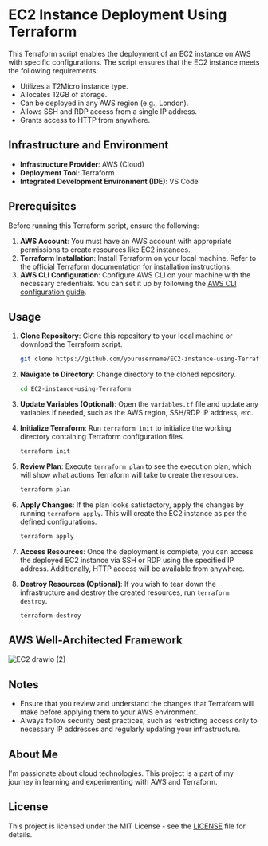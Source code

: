 # EC2 Instance Deployment Using Terraform

This Terraform script enables the deployment of an EC2 instance on AWS with specific configurations. The script ensures that the EC2 instance meets the following requirements:

- Utilizes a T2Micro instance type.
- Allocates 12GB of storage.
- Can be deployed in any AWS region (e.g., London).
- Allows SSH and RDP access from a single IP address.
- Grants access to HTTP from anywhere.

## Infrastructure and Environment

- **Infrastructure Provider**: AWS (Cloud)
- **Deployment Tool**: Terraform
- **Integrated Development Environment (IDE)**: VS Code

## Prerequisites

Before running this Terraform script, ensure the following:

1. **AWS Account**: You must have an AWS account with appropriate permissions to create resources like EC2 instances.
2. **Terraform Installation**: Install Terraform on your local machine. Refer to the [official Terraform documentation](https://learn.hashicorp.com/tutorials/terraform/install-cli) for installation instructions.
3. **AWS CLI Configuration**: Configure AWS CLI on your machine with the necessary credentials. You can set it up by following the [AWS CLI configuration guide](https://docs.aws.amazon.com/cli/latest/userguide/cli-configure-quickstart.html).

## Usage

1. **Clone Repository**: Clone this repository to your local machine or download the Terraform script.

    ```bash
    git clone https://github.com/yourusername/EC2-instance-using-Terraform.git
    ```

2. **Navigate to Directory**: Change directory to the cloned repository.

    ```bash
    cd EC2-instance-using-Terraform
    ```

3. **Update Variables (Optional)**: Open the `variables.tf` file and update any variables if needed, such as the AWS region, SSH/RDP IP address, etc.

4. **Initialize Terraform**: Run `terraform init` to initialize the working directory containing Terraform configuration files.

    ```bash
    terraform init
    ```

5. **Review Plan**: Execute `terraform plan` to see the execution plan, which will show what actions Terraform will take to create the resources.

    ```bash
    terraform plan
    ```

6. **Apply Changes**: If the plan looks satisfactory, apply the changes by running `terraform apply`. This will create the EC2 instance as per the defined configurations.

    ```bash
    terraform apply
    ```

7. **Access Resources**: Once the deployment is complete, you can access the deployed EC2 instance via SSH or RDP using the specified IP address. Additionally, HTTP access will be available from anywhere.

8. **Destroy Resources (Optional)**: If you wish to tear down the infrastructure and destroy the created resources, run `terraform destroy`.

    ```bash
    terraform destroy
    ```

## AWS Well-Architected Framework
![EC2 drawio (2)](https://github.com/Mthoko1196/EC2-instance-using-Terraform/assets/92365100/fa800867-af82-4540-bfcf-bc1be1602b16)


## Notes

- Ensure that you review and understand the changes that Terraform will make before applying them to your AWS environment.
- Always follow security best practices, such as restricting access only to necessary IP addresses and regularly updating your infrastructure.

## About Me

I'm passionate about cloud technologies. This project is a part of my journey in learning and experimenting with AWS and Terraform.

## License

This project is licensed under the MIT License - see the [LICENSE](LICENSE) file for details.
